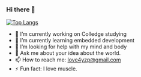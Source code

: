 ### Hi there 👋

<!---
[![Thomas's GitHub stats](https://github-readme-stats.vercel.app/api?username=Fit-yourself&theme=tokyonight&show_icons=true)](https://github.com/anuraghazra/github-readme-stats)
--->

[![Top Langs](https://github-readme-stats.vercel.app/api/top-langs/?username=Fit-yourself&layout=compact&theme=tokyonight)](https://github.com/anuraghazra/github-readme-stats)



- 🔭 I’m currently working on Colledge studying
- 🌱 I’m currently learning embedded development
- 🤔 I’m looking for help with my mind and body
- 💬 Ask me about your idea about the world.
- 📫 How to reach me: love4yzp@gmail.com
- ⚡ Fun fact: I love muscle.
